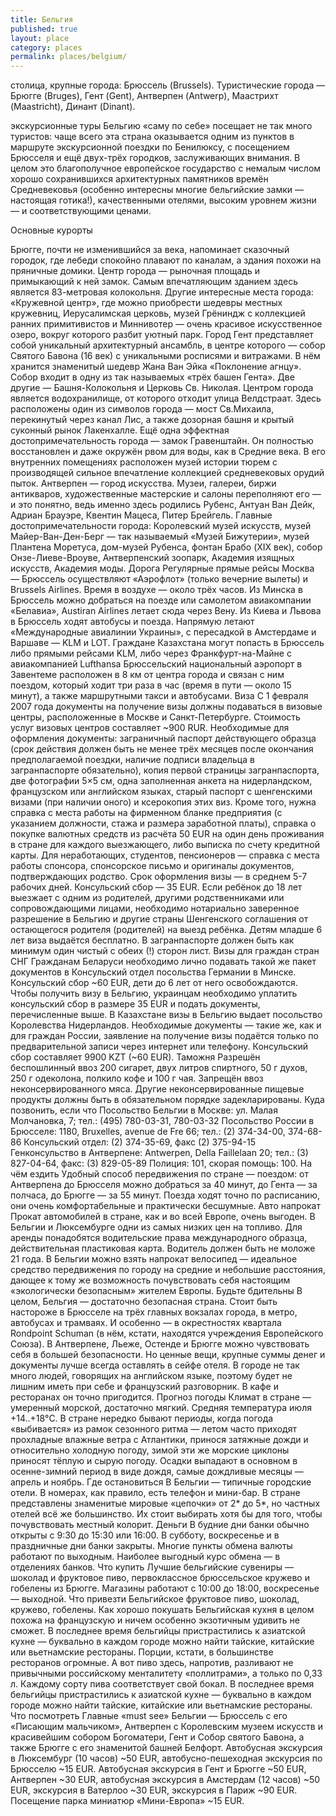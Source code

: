 ```yaml
---
title: Бельгия
published: true
layout: place
category: places
permalink: places/belgium/
---
```


столица, крупные города:
Брюссель (Brussels). Туристические города — Брюгге (Bruges), Гент (Gent), Антверпен (Antwerp), Маастрихт (Maastricht), Динант (Dinant).    

экскурсионные туры
Бельгию «саму по себе» посещает не так много туристов: чаще всего эта страна оказывается одним из пунктов в маршруте экскурсионной поездки по Бенилюксу, с посещением Брюсселя и ещё двух-трёх городков, заслуживающих внимания. В целом это благополучное европейское государство с немалым числом хорошо сохранившихся архитектурных памятников времён Средневековья (особенно интересны многие бельгийские замки — настоящая готика!), качественными отелями, высоким уровнем жизни — и соответствующими ценами.

Основные курорты

Брюгге, почти не изменившийся за века, напоминает сказочный городок, где лебеди спокойно плавают по каналам, а здания похожи на пряничные домики. Центр города — рыночная площадь и примыкающий к ней замок. Самым впечатляющим зданием здесь является 83-метровая колокольня. Другие интересные места города: «Кружевной центр», где можно приобрести шедевры местных кружевниц, Иерусалимская церковь, музей Грёниндж с коллекцией ранних примитивистов и Миннивотер — очень красивое искусственное озеро, вокруг которого разбит уютный парк.
Город Гент представляет собой уникальный архитектурный ансамбль, в центре которого — собор Святого Бавона (16 век) с уникальными росписями и витражами. В нём хранится знаменитый шедевр Жана Ван Эйка «Поклонение агнцу». Собор входит в одну из так называемых «трёх башен Гента». Две другие — Башня-Колокольня и Церковь Св. Николая. Центром города является водохранилище, от которого отходит улица Велдстраат. Здесь расположены один из символов города — мост Св.Михаила, перекинутый через канал Лис, а также дозорная башня и крытый суконный рынок Лакенхалле. Ещё одна эффектная достопримечательность города — замок Гравенштайн. Он полностью восстановлен и даже окружён рвом для воды, как в Средние века. В его внутренних помещениях расположен музей истории тюрем с производящей сильное впечатление коллекцией средневековых орудий пыток.
Антверпен — город искусства. Музеи, галереи, биржи антикваров, художественные мастерские и салоны переполняют его — и это понятно, ведь именно здесь родились Рубенс, Антуан Ван Дейк, Адриан Брауэре, Квентин Мацеса, Питер Брейгель. Главные достопримечательности города: Королевский музей искусств, музей Майер-Ван-Ден-Берг — так называемый «Музей Бижутерии», музей Плантена Моретуса, дом-музей Рубенса, фонтан Брабо (XIX век), собор Онзе-Лиеве-Вроуве, Антверпенский зоопарк, Академия изящных искусств, Академия моды.
Дорога
Регулярные прямые рейсы Москва — Брюссель осуществляют «Аэрофлот» (только вечерние вылеты) и Brussels Airlines. Время в воздухе — около трёх часов.
Из Минска в Брюссель можно добраться на поезде или самолетом авиакомпании «Белавиа», Austiran Airlines летает сюда через Вену.
Из Киева и Львова в Брюссель ходят автобусы и поезда. Напрямую летают «Международные авиалинии Украины», с пересадкой в Амстердаме и Варшаве — KLM и LOT.
Граждане Казахстана могут попасть в Брюссель либо прямыми рейсами KLM, либо через Франкфурт-на-Майне с авиакомпанией Lufthansa
Брюссельский национальный аэропорт в Завентеме расположен в 8 км от центра города и связан с ним поездом, который ходит три раза в час (время в пути — около 15 минут), а также маршрутными такси и автобусами.
Виза
С 1 февраля 2007 года документы на получение визы должны подаваться в визовые центры, расположенные в Москве и Санкт-Петербурге. Стоимость услуг визовых центров составляет ~900 RUR.
Необходимые для оформления документы: заграничный паспорт действующего образца (срок действия должен быть не менее трёх месяцев после окончания предполагаемой поездки, наличие подписи владельца в загранпаспорте обязательно), копия первой страницы загранпаспорта, две фотографии 5×5 см, одна заполненная анкета на нидерландском, французском или английском языках, старый паспорт с шенгенскими визами (при наличии оного) и ксерокопия этих виз. Кроме того, нужна справка с места работы на фирменном бланке предприятия (с указанием должности, стажа и размера заработной платы), справка о покупке валютных средств из расчёта 50 EUR на один день проживания в стране для каждого выезжающего, либо выписка по счету кредитной карты. Для неработающих, студентов, пенсионеров — справка с места работы спонсора, спонсорское письмо и оригиналы документов, подтверждающих родство.
Срок оформления визы — в среднем 5-7 рабочих дней. Консульский сбор — 35 EUR.
Если ребёнок до 18 лет выезжает с одним из родителей, другими родственниками или сопровождающими лицами, необходимо нотариально заверенное разрешение в Бельгию и другие страны Шенгенского соглашения от остающегося родителя (родителей) на выезд ребёнка.
Детям младше 6 лет виза выдаётся бесплатно.
В загранпаспорте должен быть как минимум один чистый с обеих (!) сторон лист.
Визы для граждан стран СНГ
Гражданам Беларуси необходимо лично подавать такой же пакет документов в Консульский отдел посольства Германии в Минске. Консульский сбор ~60 EUR, дети до 6 лет от него освобождаются.
Чтобы получить визу в Бельгию, украинцам необходимо уплатить консульский сбор в размере 35 EUR и подать документы, перечисленные выше.
В Казахстане визы в Бельгию выдает посольство Королевства Нидерландов. Необходимые документы — такие же, как и для граждан России, заявление на получение визы подаётся только по предварительной записи через интернет или телефону. Консульский сбор составляет 9900 KZT (~60 EUR).
Таможня
Разрешён беспошлинный ввоз 200 сигарет, двух литров спиртного, 50 г духов, 250 г одеколона, полкило кофе и 100 г чая. Запрещён ввоз неконсервированного мяса. Другие неконсервированные пищевые продукты должны быть в обязательном порядке задекларированы.
Куда позвонить, если что
Посольство Бельгии в Москве: ул. Малая Молчановка, 7; тел.: (495) 780-03-31, 780-03-32
Посольство России в Брюсселе: 1180, Bruxelles, avenue de Fre 66; тел.: (2) 374-34-00, 374-68-86
Консульский отдел: (2) 374-35-69, факс (2) 375-94-15
Генконсульство в Антверпене: Antwerpen, Della Faillelaan 20; тел.: (3) 827-04-64, факс: (3) 829-05-89
Полиция: 101, скорая помощь: 100.
На чём ездить
Удобный способ передвижения по стране — поездом: от Антверпена до Брюсселя можно добраться за 40 минут, до Гента — за полчаса, до Брюгге — за 55 минут. Поезда ходят точно по расписанию, они очень комфортабельные и практически бесшумные.
Авто напрокат
Прокат автомобилей в стране, как и во всей Европе, очень выгоден. В Бельгии и Люксембурге одни из самых низких цен на топливо. Для аренды понадобятся водительские права международного образца, действительная пластиковая карта. Водитель должен быть не моложе 21 года.
В Бельгии можно взять напрокат велосипед — идеальное средство передвижения по городу на средние и небольшие расстояния, дающее к тому же возможность почувствовать себя настоящим «экологически безопасным» жителем Европы.
Будьте бдительны
В целом, Бельгия — достаточно безопасная страна. Стоит быть настороже в Брюсселе на трёх главных вокзалах города, в метро, автобусах и трамваях. И особенно — в окрестностях квартала Rondpoint Schuman (в нём, кстати, находятся учреждения Европейского Союза). В Антверпене, Льеже, Остенде и Брюгге можно чувствовать себя в большей безопасности. Но ценные вещи, крупные суммы денег и документы лучше всегда оставлять в сейфе отеля.
В городе не так много людей, говорящих на английском языке, поэтому будет не лишним иметь при себе и французский разговорник. В кафе и ресторанах он точно пригодится.
Прогноз погоды
Климат в стране — умеренный морской, достаточно мягкий. Средняя температура июля +14..+18°C. В стране нередко бывают периоды, когда погода «выбивается» из рамок сезонного ритма — летом часто приходят прохладные влажные ветра с Атлантики, принося затяжные дожди и относительно холодную погоду, зимой эти же морские циклоны приносят тёплую и сырую погоду. Осадки выпадают в основном в осенне-зимний период в виде дождя, самые дождливые месяцы — апрель и ноябрь.
Где остановиться
В Бельгии — типичные городские отели. В номерах, как правило, есть телефон и мини-бар. В стране представлены знаменитые мировые «цепочки» от 2* до 5*, но частных отелей всё же большинство. Их стоит выбирать хотя бы для того, чтобы почувствовать местный колорит.
Деньги
В будние дни банки обычно открыты с 9:30 до 15:30 или 16:00. В субботу, воскресенье и в праздничные дни банки закрыты. Многие пункты обмена валюты работают по выходным. Наиболее выгодный курс обмена — в отделениях банков.
Что купить
Лучшие бельгийские сувениры — шоколад и фруктовое пиво, первоклассное брюссельское кружево и гобелены из Брюгге. Магазины работают с 10:00 до 18:00, воскресенье — выходной.
Что привезти
Бельгийское фруктовое пиво, шоколад, кружево, гобелены.
Как хорошо покушать
Бельгийская кухня в целом похожа на французскую и ничем особенно экзотичным удивить не сможет. В последнее время бельгийцы пристрастились к азиатской кухне — буквально в каждом городе можно найти тайские, китайские или вьетнамские рестораны.
Порции, кстати, в большинстве ресторанов огромные. А вот пиво здесь, напротив, разливают не привычными российскому менталитету «поллитрами», а только по 0,33 л. Каждому сорту пива соответствует свой бокал.
В последнее время бельгийцы пристрастились к азиатской кухне — буквально в каждом городе можно найти тайские, китайские или вьетнамские рестораны.
Что посмотреть
Главные «must see» Бельгии — Брюссель с его «Писающим мальчиком», Антверпен с Королевским музеем искусств и красивейшим собором Богоматери, Гент и Собор святого Бавона, а также Брюгге с его знаменитой башней Белфорт.
Автобусная экскурсия в Люксембург (10 часов) ~50 EUR, автобусно-пешеходная экскурсия по Брюсселю ~15 EUR. Автобусная экскурсия в Гент и Брюгге ~50 EUR, Антверпен ~30 EUR, автобусная экскурсия в Амстердам (12 часов) ~50 EUR, экскурсия в Ватерлоо ~30 EUR, экскурсия в Париж ~90 EUR. Посещение парка миниатюр «Мини-Европа» ~15 EUR.